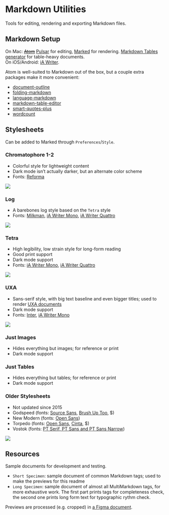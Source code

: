 # Markdown Utilities

Tools for editing, rendering and exporting Markdown files.

## Markdown Setup

On Mac: ~~[Atom](https://atom.io/)~~ [Pulsar](https://pulsar-edit.dev/) for editing, [Marked](https://marked2app.com/) for rendering. [Markdown Tables generator](https://www.tablesgenerator.com/markdown_tables) for table-heavy documents.  
On iOS/Android: [iA Writer](https://ia.net/writer).

Atom is well-suited to Markdown out of the box, but a couple extra packages make it more convenient:

- [document-outline](https://web.pulsar-edit.dev/packages/document-outline)
- [folding-markdown](https://web.pulsar-edit.dev/packages/folding-markdown)
- [language-markdown](https://web.pulsar-edit.dev/packages/language-markdown)
- [markdown-table-editor](https://web.pulsar-edit.dev/packages/markdown-table-editor)
- [smart-quotes-plus](https://web.pulsar-edit.dev/packages/smart-quotes-plus)
- [wordcount](https://web.pulsar-edit.dev/packages/wordcount)

## Stylesheets

Can be added to Marked through `Preferences`/`Style`.

<!-- The stylesheets haven’t been tested in other tools. However they’re generic CSS and could be reused elsewhere, provided the Marked-specific `#wrapper` selectors are removed. -->

### Chromatophore 1-2

- Colorful style for lightweight content
- Dark mode isn’t actually darker, but an alternate color scheme
- Fonts: [Reforma](https://pampatype.com/reforma)

![](previews/chromatophore-1-2.png)

### Log

- A barebones log style based on the `Tetra` style
- Fonts: [Milkman](https://uncut.wtf/sans-serif/milkman/), [iA Writer Mono](https://github.com/iaolo/iA-Fonts/tree/master/iA%20Writer%20Mono), [iA Writer Quattro](https://github.com/iaolo/iA-Fonts/tree/master/iA%20Writer%20Quattro)

![](previews/log.png)

### Tetra

- High legibility, low strain style for long-form reading
- Good print support
- Dark mode support
- Fonts: [iA Writer Mono](https://github.com/iaolo/iA-Fonts/tree/master/iA%20Writer%20Mono), [iA Writer Quattro](https://github.com/iaolo/iA-Fonts/tree/master/iA%20Writer%20Quattro)

![](previews/tetra.png)

### UXA

- Sans-serif style, with big text baseline and even bigger titles; used to render [UXA documents](https://github.com/nWODT-Cobalt/uxa)
- Dark mode support
- Fonts: [Inter](https://rsms.me/inter/), [iA Writer Mono](https://github.com/iaolo/iA-Fonts/tree/master/iA%20Writer%20Mono)

![](previews/uxa.png)

### Just Images

- Hides everything but images; for reference or print
- Dark mode support

### Just Tables

- Hides everything but tables; for reference or print
- Dark mode support

### Older Stylesheets

- Not updated since 2015
- Godspeed (fonts: [Source Sans](https://fonts.google.com/specimen/Source+Sans+Pro), [Brush Up Too](https://www.myfonts.com/fonts/pintassilgo/brush-up/too/), $)
- New Modern (fonts: [Open Sans](https://fonts.google.com/specimen/Open+Sans))
- Torpedo (fonts: [Open Sans](https://fonts.google.com/specimen/Open+Sans), [Cinta](https://www.myfonts.com/fonts/tipo-pepel/cinta/), $)
- Vostok (fonts: [PT Serif, PT Sans and PT Sans Narrow](https://company.paratype.com/pt-sans-pt-serif))

![](previews/old-stylesheets.png)

## Resources

Sample documents for development and testing.

- `Short Specimen`: sample document of common Markdown tags; used to make the previews for this readme
- `Long Specimen`: sample document of almost all MultiMarkdown tags, for more exhaustive work. The first part prints tags for completeness check, the second one prints long form text for typographic rythm check.

Previews are processed (e.g. cropped) in [a Figma document](https://www.figma.com/file/lLZWGpxAc71dB5p8mI8Lkn/GitHub?node-id=0%3A1).

<!--
## Style Ideas

- Inria Serif: academic paper style, alinea indents, Gallimard-rubrication style, centered headings, links in the style of "Atlas des Îles Abandonnées", roman lists
- Fira Sans:FT style?
- Public Sans
- Neon style: space grotesk or rubik for body, bg gradient, nth paragraph colors (randomized?), ntn words offset/tilted, glow or shadow punch-out effects, animated hovers, block-quotes soulignées et avec leading color block genre the verge

## Others

- stream custom fonts from Google?
-->
